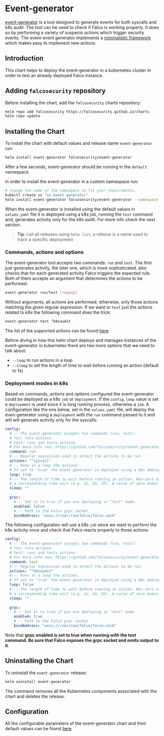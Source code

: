 # Event-generator

[event-generator](https://github.com/falcosecurity/event-generator) is a tool designed to generate events for both syscalls and k8s audit. The tool can be used to check if Falco is working properly. It does so by performing a variety of suspects actions which trigger security events. The event-event generator implements a [minimalistic framework](https://github.com/falcosecurity/event-generator/tree/master/events) which makes easy to implement new actions.

## Introduction

This chart helps to deploy the event-generator in a kubernetes cluster in order to test an already deployed Falco instance.

## Adding `falcosecurity` repository

Before installing the chart, add the `falcosecurity` charts repository:

```bash
helm repo add falcosecurity https://falcosecurity.github.io/charts
helm repo update
```

## Installing the Chart

To install the chart with default values and release name `event-generator` run:

```bash
helm install event-generator falcosecurity/event-generator
```

After a few seconds, event-generator should be running in the `default` namespace.

In order to install the event-generator in a custom namespace run:

```bash
# change the name of the namespace to fit your requirements.
kubectl create ns "ns-event-generator"
helm install event-generator falcosecurity/event-generator --namespace "ns-event-generator"
```
When the event-generator is installed using the default values in `values.yaml` file it is deployed using a k8s job, running the `test` command and, generates activity only for the k8s audit. 
For more info check the next section.

> **Tip**: List all releases using `helm list`, a release is a name used to track a specific deployment

### Commands, actions and options

The event-generator tool accepts two commands: `run` and `test`. The first just generates activity, the later one, which is more sophisticated, also checks that for each generated activity Falco triggers the expected rule. Both of them accepts an argument that determines the actions to be performed:

```bash
event-generator run/test [regexp]
```

Without arguments, all actions are performed; otherwise, only those actions matching the given regular expression. If we want to `test` just the actions related to k8s the following command does the trick:

```bash
event-generator test ^k8saudit
```
The list of the supported actions can be found [here](https://github.com/falcosecurity/event-generator#list-actions)

Before diving in how this helm chart deploys and manages instances of the event-generator in kubernetes there are two more options that we need to talk about:
+ `--loop` to run actions in a loop
+ `--sleep` to set the length of time to wait before running an action (default to 1s)

### Deployment modes in k8s
Based on commands, actions and options configured the event-generator could be deployed as a k8s `job` or `deployment`. If the `config.loop` value is set a `deployment` is used since it is long running process, otherwise a `job`.
A configuration like the one below, set in the `values.yaml` file, will deploy the even-generator using a `deployment` with the `run` command passed to it and will will generate activity only for the syscalls:
```yaml
config:
  # -- The event-generator accepts two commands (run, test): 
  # run: runs actions.
  # test: runs and tests actions.
  # For more info see: https://github.com/falcosecurity/event-generator
  command: run
  # -- Regular expression used to select the actions to be run.
  actions: "^syscall"
  # -- Runs in a loop the actions.
  # If set to "true" the event-generator is deployed using a k8s deployment otherwise a k8s job.
  loop: true
  # -- The length of time to wait before running an action. Non-zero values should contain 
  # a corresponding time unit (e.g. 1s, 2m, 3h). A value of zero means no sleep. (default 100ms)
  sleep: ""
  
  grpc:
    # -- Set it to true if you are deploying in "test" mode.
    enabled: false
    # -- Path to the Falco grpc socket.
    bindAddress: "unix:///var/run/falco/falco.sock"
```

The following configuration will use a k8s `job` since we want to perform the k8s activity once and check that Falco reacts properly to those actions:
```yaml
config:
  # -- The event-generator accepts two commands (run, test): 
  # run: runs actions.
  # test: runs and tests actions.
  # For more info see: https://github.com/falcosecurity/event-generator
  command: test
  # -- Regular expression used to select the actions to be run.
  actions: "^k8saudit"
  # -- Runs in a loop the actions.
  # If set to "true" the event-generator is deployed using a k8s deployment otherwise a k8s job.
  loop: false
  # -- The length of time to wait before running an action. Non-zero values should contain 
  # a corresponding time unit (e.g. 1s, 2m, 3h). A value of zero means no sleep. (default 100ms)
  sleep: ""
  
  grpc:
    # -- Set it to true if you are deploying in "test" mode.
    enabled: true
    # -- Path to the Falco grpc socket.
    bindAddress: "unix:///var/run/falco/falco.sock"
  ```

Note that **grpc.enabled is set to true when running with the test command. Be sure that Falco exposes the grpc socket and emits output to it**.


## Uninstalling the Chart
To uninstall the `event-generator` release:
```bash
helm uninstall event-generator
```
The command removes all the Kubernetes components associated with the chart and deletes the release.

## Configuration

All the configurable parameters of the event-generator chart and their default values can be found [here](./generated/helm-values.md).
